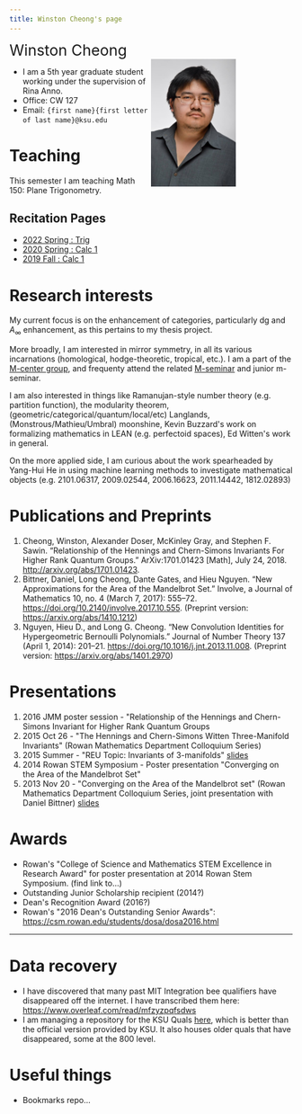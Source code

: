 ```yaml
---
title: Winston Cheong's page
---
```


<div class="name">Winston Cheong</div>
<style>
  .name {
    font-size: 20pt
  }
	a:visited {
		color: darkorchid
	}
  .column {
    float: left; 
    width: 50%;
  }
  .pic {
    float: right;
    width: 50%;
  }
  .intro:after {
    content: "";
    display: table;
    clear: both;
  }
</style>

<div class="pic">
  <!-- ![](assets/profile_pic.jpg) -->
  <!-- Not sure how to make compiler spit out the right output. Will just manually change output -->
  <img src="./assets/profile_pic.jpg" alt="profile pic" style="width:151px;"/>
</div>

* I am a 5th year graduate student working under the supervision of Rina Anno. 
* Office: CW 127
* Email: `{first name}{first letter of last name}@ksu.edu`


# Teaching
This semester I am teaching Math 150: Plane Trigonometry. 

## Recitation Pages
* [2022 Spring : Trig](./recit/2022spring)
* [2020 Spring : Calc 1](https://math.ksu.edu/~winstonc/recit/2020spring/)
* [2019 Fall : Calc 1](https://math.ksu.edu/~winstonc/recit/2019fall/)

# Research interests
My current focus is on the enhancement of categories, particularly dg and $A_\infty$ enhancement, as this pertains to my thesis project.

More broadly, I am interested in mirror symmetry, in all its various incarnations (homological, hodge-theoretic, tropical, etc.).
I am a part of the [M-center group](https://math.ksu.edu/research/m-center/), and frequenty attend the related [M-seminar](https://www.math.ksu.edu/research/m-center/seminars.html) and junior m-seminar.

I am also interested in things like Ramanujan-style number theory (e.g. partition function), the modularity theorem, (geometric/categorical/quantum/local/etc) Langlands, (Monstrous/Mathieu/Umbral) moonshine, Kevin Buzzard's work on formalizing mathematics in LEAN (e.g. perfectoid spaces), Ed Witten's work in general.

On the more applied side, I am curious about the work spearheaded by Yang-Hui He in using machine learning methods to investigate mathematical objects (e.g. 2101.06317, 2009.02544, 2006.16623, 2011.14442, 1812.02893)

# Publications and Preprints
1. Cheong, Winston, Alexander Doser, McKinley Gray, and Stephen F. Sawin. “Relationship of the Hennings and Chern-Simons Invariants For Higher Rank Quantum Groups.” ArXiv:1701.01423 [Math], July 24, 2018. <http://arxiv.org/abs/1701.01423>.
2. Bittner, Daniel, Long Cheong, Dante Gates, and Hieu Nguyen. “New Approximations for the Area of the Mandelbrot Set.” Involve, a Journal of Mathematics 10, no. 4 (March 7, 2017): 555–72. <https://doi.org/10.2140/involve.2017.10.555>. (Preprint version: <https://arxiv.org/abs/1410.1212>)
3. Nguyen, Hieu D., and Long G. Cheong. “New Convolution Identities for Hypergeometric Bernoulli Polynomials.” Journal of Number Theory 137 (April 1, 2014): 201–21. <https://doi.org/10.1016/j.jnt.2013.11.008>. (Preprint version: <https://arxiv.org/abs/1401.2970>)

# Presentations
1. 2016 JMM poster session - "Relationship of the Hennings and Chern-Simons Invariant for Higher Rank Quantum Groups 
2. 2015 Oct 26 - "The Hennings and Chern-Simons Witten Three-Manifold Invariants" (Rowan Mathematics Department Colloquium Series)
3. 2015 Summer - "REU Topic: Invariants of 3-manifolds" [slides](files/reu-presentation.pdf)
4. 2014 Rowan STEM Symposium - Poster presentation "Converging on the Area of the Mandelbrot Set"
5. 2013 Nov 20 - "Converging on the Area of the Mandelbrot set" (Rowan Mathematics Department Colloquium Series, joint presentation with Daniel Bittner) [slides](files/mandelbrot_presentation.pdf)

# Awards
* Rowan's "College of Science and Mathematics STEM Excellence in Research Award" for poster presentation at 2014 Rowan Stem Symposium. (find link to...)
* Outstanding Junior Scholarship recipient (2014?)
* Dean's Recognition Award (2016?)
* Rowan's "2016 Dean's Outstanding Senior Awards": <https://csm.rowan.edu/students/dosa/dosa2016.html>

-----

# Data recovery

* I have discovered that many past MIT Integration bee qualifiers have disappeared off the internet. I have transcribed them here: <https://www.overleaf.com/read/mfzyzpqfsdws>
* I am managing a repository for the KSU Quals [here](https://github.com/winstoncheong/KSU-Quals), which is better than the official version provided by KSU. It also houses older quals that have disappeared, some at the 800 level.

# Useful things
* Bookmarks repo...


